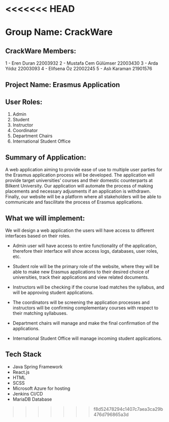 <<<<<<< HEAD
=======
# Group Name: CrackWare

## CrackWare Members:
1 - Eren Duran 22003932
2 - Mustafa Cem Gülümser 22003430
3 - Arda Yıldız 22003093
4 - Elifsena Öz 22002245
5 - Aslı Karaman 21901576

## Project Name: Erasmus Application

## User Roles:
 1. Admin
 2. Student
 3. Instructor
 4. Coordinator
 5. Department Chairs
 6. International Student Office

## Summary of Application:
A web application aiming to provide ease of use to multiple user parties for the Erasmus application process will be developed. The application will provide target universities’ courses and their domestic counterparts at Bilkent University. Our application will automate the process of making placements and necessary adjusments if an application is withdrawn. Finally, our website will be a platform where all stakeholders will be able to communicate and fascilitate the process of Erasmus applications.

## What we will implement:
We will design a web application the users will have access to different interfaces based on their roles.

 - Admin user will have access to entire functionality of the application, therefore their interface will show
access logs, databases, user roles, etc.

 - Student role will be the primary role of the website, where they will be able to make new Erasmus applications 
to their desired choice of universities, track their applications and view related documents.

 - Instructors will be checking if the course load matches the syllabus, and will be approving student applications.

 - The coordinators will be screening the application processes and instructors will be confirming complementary courses 
with respect to their matching syllabuses.

 - Department chairs will manage and make the final confirmation of the applications.

 - International Student Office will manage incoming student applications.

## Tech Stack
- Java Spring Framework
- React.js
- HTML
- SCSS
- Microsoft Azure for hosting
- Jenkins CI/CD
- MariaDB Database
>>>>>>> f8d52478294c1407c7aea3ca29b476d796865a3d
